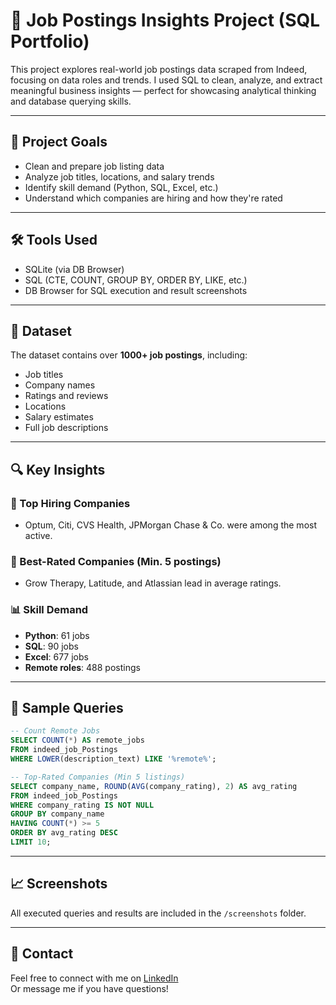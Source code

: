 
# 🧠 Job Postings Insights Project (SQL Portfolio)

This project explores real-world job postings data scraped from Indeed, focusing on data roles and trends. I used SQL to clean, analyze, and extract meaningful business insights — perfect for showcasing analytical thinking and database querying skills.

---

## 📌 Project Goals

- Clean and prepare job listing data
- Analyze job titles, locations, and salary trends
- Identify skill demand (Python, SQL, Excel, etc.)
- Understand which companies are hiring and how they're rated

---

## 🛠 Tools Used

- SQLite (via DB Browser)
- SQL (CTE, COUNT, GROUP BY, ORDER BY, LIKE, etc.)
- DB Browser for SQL execution and result screenshots

---

## 📂 Dataset

The dataset contains over **1000+ job postings**, including:

- Job titles
- Company names
- Ratings and reviews
- Locations
- Salary estimates
- Full job descriptions

---

## 🔍 Key Insights

### 💼 Top Hiring Companies
- Optum, Citi, CVS Health, JPMorgan Chase & Co. were among the most active.

### 🌟 Best-Rated Companies (Min. 5 postings)
- Grow Therapy, Latitude, and Atlassian lead in average ratings.

### 📊 Skill Demand
- **Python**: 61 jobs  
- **SQL**: 90 jobs  
- **Excel**: 677 jobs  
- **Remote roles**: 488 postings

---

## 📸 Sample Queries

```sql
-- Count Remote Jobs
SELECT COUNT(*) AS remote_jobs
FROM indeed_job_Postings
WHERE LOWER(description_text) LIKE '%remote%';
```

```sql
-- Top-Rated Companies (Min 5 listings)
SELECT company_name, ROUND(AVG(company_rating), 2) AS avg_rating
FROM indeed_job_Postings
WHERE company_rating IS NOT NULL
GROUP BY company_name
HAVING COUNT(*) >= 5
ORDER BY avg_rating DESC
LIMIT 10;
```

---

## 📈 Screenshots

All executed queries and results are included in the `/screenshots` folder.

---

## 📢 Contact

Feel free to connect with me on [LinkedIn](www.linkedin.com/in/ryan-hosseini-6a1545287)  
Or message me if you have questions!
